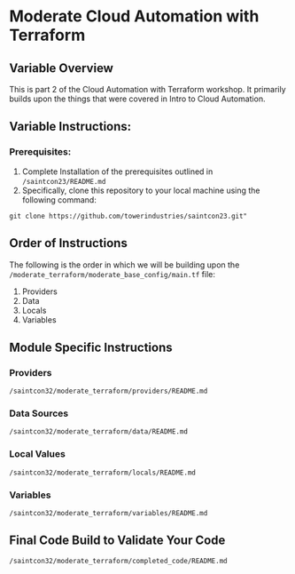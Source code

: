 # Moderate Cloud Automation with Terraform 

## Variable Overview
This is part 2 of the Cloud Automation with Terraform workshop.  It primarily builds upon the things that were covered in Intro to Cloud Automation.

## Variable Instructions:
### Prerequisites:

1. Complete Installation of the prerequisites outlined in ```/saintcon23/README.md```
2. Specifically, clone this repository to your local machine using the following command:
```
git clone https://github.com/towerindustries/saintcon23.git"
```

   
## Order of Instructions
The following is the order in which we will be building upon the ```/moderate_terraform/moderate_base_config/main.tf``` file:

1. Providers
2. Data
3. Locals
4. Variables

## Module Specific Instructions
### Providers
```/saintcon32/moderate_terraform/providers/README.md```

### Data Sources
```/saintcon32/moderate_terraform/data/README.md```

### Local Values
```/saintcon32/moderate_terraform/locals/README.md```

### Variables
```/saintcon32/moderate_terraform/variables/README.md```

## Final Code Build to Validate Your Code

```/saintcon32/moderate_terraform/completed_code/README.md```